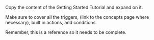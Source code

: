 Copy the content of the Getting Started Tutorial and expand on it.

Make sure to cover all the triggers, (link to the concepts page where necessary), built in actions, and conditions.

Remember, this is a reference so it needs to be complete.